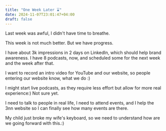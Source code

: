 ```yaml
---
title: "One Week Later ⌛️"
date: 2024-11-07T23:01:47+04:00
draft: false
---
```


Last week was awful, I didn't have time to breathe.

This week is not much better. But we have progress.

I have about 3k impressions in 2 days on LinkedIn, which should help brand awareness. I have 8 podcasts, now, and scheduled some for the next week and the week after that.


I want to record an intro video for YouTube and our website, so people entering our website know, what we do :)

I might start live podcasts, as they require less effort but allow for more real experience:) Not sure yet.

I need to talk to people in real life, I need to attend events, and I help the 3nn website so I can finally see how many events are there.

My child just broke my wife's keyboard, so we need to understand how are we going forward with this.:)